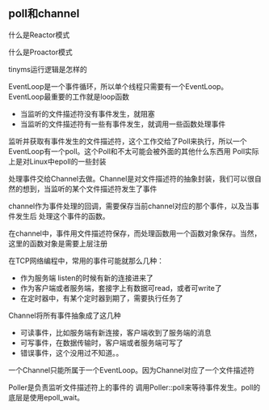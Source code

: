 ## poll和channel

什么是Reactor模式

什么是Proactor模式

tinyms运行逻辑是怎样的

EventLoop是一个事件循环，所以单个线程只需要有一个EventLoop。
EventLoop最重要的工作就是loop函数
- 当监听的文件描述符没有事件发生，就阻塞
- 当监听的文件描述符有一些有事件发生，就调用一些函数处理事件

监听并获取有事件发生的文件描述符，这个工作交给了Poll来执行，所以一个EventLoop有一个poll。这个Poll和不太可能会被外面的其他什么东西用
Poll实际上是对Linux中epoll的一些封装

处理事件交给Channel去做。Channel是对文件描述符的抽象封装，我们可以很自然的想到，当监听的某个文件描述符发生了事件



channel作为事件处理的回调，需要保存当前channel对应的那个事件，以及当事件发生后
处理这个事件的函数。

在channel中，事件用文件描述符保存，而处理函数用一个函数对象保存。当然，这里的函数对象是需要上层注册

在TCP网络编程中，常用的事件可能就那么几种：
- 作为服务端 listen的时候有新的连接进来了
- 作为客户端或者服务端，套接字上有数据可read，或者可write了
- 在定时器中，有某个定时器到期了，需要执行任务了

Channel将所有事件抽象成了这几种
- 可读事件，比如服务端有新连接，客户端收到了服务端的消息
- 可写事件，在数据传输时，客户端或者服务端可写了
- 错误事件，这个没用过不知道。。

一个Channel只能所属于一个EventLoop。因为Channel对应了一个文件描述符

Poller是负责监听文件描述符上的事件的
调用Poller::poll来等待事件发生。poll的底层是使用epoll_wait。
